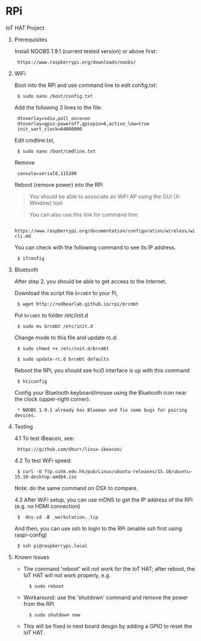 # RPi


IoT HAT Project


1. Prerequisites

	Install NOOBS 1.9.1 (current tested version) or above first:

		https://www.raspberrypi.org/downloads/noobs/

2. WiFi

	Boot into the RPi and use command line to edit config.txt:

		$ sudo nano /boot/config.txt

	Add the following 3 lines to the file:

		dtoverlay=sdio,poll_once=on
		dtoverlay=gpio-poweroff,gpiopin=6,active_low=true
		init_uart_clock=64000000

	Edit cmdline.txt,
	
		$ sudo nano /boot/cmdline.txt

	Remove
  
		console=serial0,115200

	Reboot (remove power) into the RPi
	
	> You should be able to associate an WiFi AP using the GUI (X-Window) tool

	> You can also use this link for command line:
	
		https://www.raspberrypi.org/documentation/configuration/wireless/wireless-cli.md
	
	You can check with the following command to see its IP address.

		$ ifconfig


3. Bluetooth

	After step 2, you should be able to get access to the Internet.
  
	Download the script file `brcmbt` to your Pi,

		$ wget http://redbearlab.github.io/rpi/brcmbt
	
	Put `brcmbt` to folder /etc/init.d
	 
		$ sudo mv brcmbt /etc/init.d
		
	Change mode to this file and update rc.d:
  
		$ sudo chmod +x /etc/init.d/brcmbt
  
		$ sudo update-rc.d brcmbt defaults

	Reboot the RPi, you should see hci0 interface is up with this command
  
		$ hciconfig
		
	Config your Bluetooth keyboard/mouse using the Bluetooth icon near the clock (upper-right corner).
	
		* NOOBS 1.9.1 already has Blueman and fix some bugs for pairing devices.

4. Testing

	4.1 To test iBeacon, see:
  
    	https://github.com/dburr/linux-ibeacon/
  
	4.2 To test WiFi speed:

		$ curl -O ftp.cuhk.edu.hk/pub/Linux/ubuntu-releases/15.10/ubuntu-15.10-desktop-amd64.iso

	Note: do the same command on OSX to compare.
    
	4.3 After WiFi setup, you can use mDNS to get the IP address of the RPi (e.g. no HDMI connection)
  
		$  dns-sd -B _workstation._tcp
    
	And then, you can use ssh to login to the RPi (enable ssh first using raspi-config)
    
		$ ssh pi@raspberrypi.local
		
5. Known Issues

	* The command 'reboot' will not work for the IoT HAT; after reboot, the IoT HAT will not work properly, e.g.
	
			$ sudo reboot  

	* Workaround: use the 'shutdown' command and remove the power from the RPi
	
			$ sudo shutdown now
			
	* This will be fixed in next board desgin by adding a GPIO to reset the IoT HAT.
	
